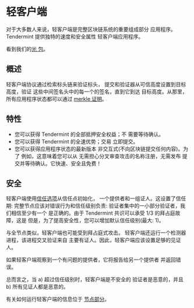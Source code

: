 # 轻客户端

对于大多数人来说，轻客户端是完整区块链系统的重要组成部分
应用程序。 Tendermint 提供独特的速度和安全属性
轻客户端应用程序。

看到我们的[光
包](https://pkg.go.dev/github.com/tendermint/tendermint/light?tab=doc)。

## 概述

轻客户端协议通过检索标头链来验证标头，
提交和验证器从可信高度设置到目标高度，验证
这些中间签名头中的每一个的签名，直到它到达
目标高度。从那里，所有应用程序状态都可以通过
[merkle 证明](https://github.com/tendermint/spec/blob/953523c3cb99fdb8c8f7a2d21e3a99094279e9de/spec/blockchain/encoding.md#iavl-tree)。

## 特性

- 您可以获得 Tendermint 的全部抵押安全权益；不
  需要等待确认。
- 您可以获得 Tendermint 的全速优势；交易
  立即提交。
- 您可以获得应用程序状态的最新版本
  非交互式(不向区块链提交任何内容)。为了
  例如，这意味着您可以从
  无需担心分叉审查攻击的名称注册，无需发布
  提交并等待确认。它快速、安全且免费！

## 安全

轻客户端使用[信任选项](https://pkg.go.dev/github.com/tendermint/tendermint/light?tab=doc#TrustOptions)从信任点初始化，
一个提供者和一组证人。这设置了信任期:
完整节点应该对错误行为和信任级别负责:
验证者集中的一小部分验证者，我们相信至少有一个
是正确的。由于 Tendermint 共识可以承受 1/3 的拜占庭故障，这是
但是，为了提高安全性，您可以增加默认信任级别(最大:
1)。

与全节点类似，轻客户端也可能受到拜占庭式攻击。
轻客户端还运行一个检测器进程，该进程交叉验证来自
主要有证人。因此，轻客户端应该设置足够的见证人。

如果轻客户端观察到一个有问题的提供者，它将报告给另一个提供者
并返回错误。

总而言之，当 a) 超过信任级别时，轻客户端是不安全的
验证者是恶意的，并且 b) 所有见证人都是恶意的。

有关如何运行轻客户端的信息位于 [节点部分](../nodes/light-client.md)。
